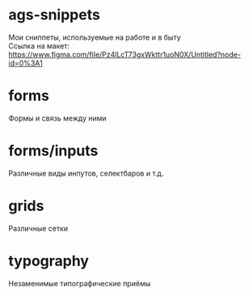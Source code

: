 # ags-snippets
Мои сниппеты, используемые на работе и в быту <br>
Ссылка на макет: <br> https://www.figma.com/file/Pz4lLcT73gxWkttr1uoN0X/Untitled?node-id=0%3A1

# forms
Формы и связь между ними

# forms/inputs
Различные виды инпутов, селектбаров и т.д.

# grids
Различные сетки

# typography
Незаменимые типографические приёмы
